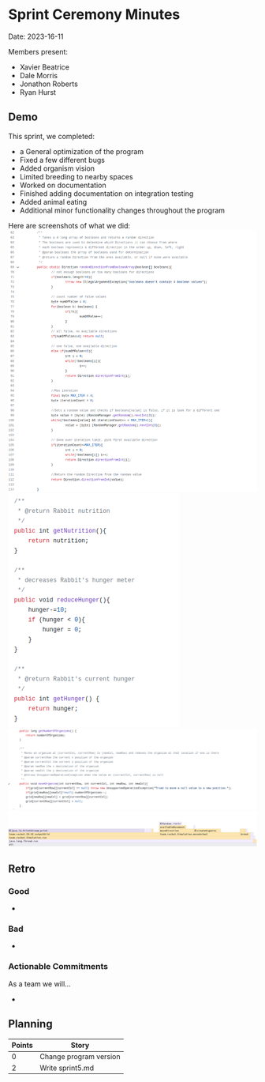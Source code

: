 # Sprint Ceremony Minutes
  
Date: 2023-16-11

Members present:

* Xavier Beatrice
* Dale Morris
* Jonathon Roberts
* Ryan Hurst
  
## Demo

This sprint, we completed:

* a General optimization of the program
* Fixed a few different bugs
* Added organism vision
* Limited breeding to nearby spaces
* Worked on documentation
* Finished adding documentation on integration testing
* Added animal eating
* Additional minor functionality changes throughout the program

Here are screenshots of what we did:
![Direction Improvements](/doc/s5pics/EnumImprovements_S5.png)
![Nutrition changes](/doc/s5pics/Nutrition_S5.png)
![Map Changes](/doc/s5pics/numberOfOrganisms_S5.png)
![Profiler picture](/doc/s5pics/profiler_S5.png)

## Retro

### Good

* 

### Bad

* 

### Actionable Commitments

As a team we will...

* 

## Planning

Points | Story
-------|--------
0      | Change program version
2      | Write sprint5.md
